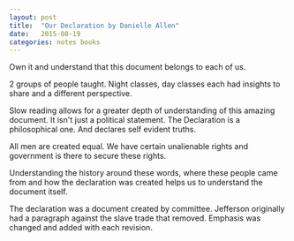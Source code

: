 ```yaml
---
layout: post
title:  "Our Declaration by Danielle Allen"
date:   2015-08-19
categories: notes books
---
```


Own it and understand that this document belongs to each of us.

2 groups of people taught. Night classes, day classes each had insights to share and a different perspective.

Slow reading allows for a greater depth of understanding of this amazing document.  It isn't just a political statement. The Declaration is a philosophical one. And declares self evident truths.

All men are created equal.  We have certain unalienable rights and government is there to secure these rights.

Understanding the history around these words, where these people came from and how the declaration was created helps us to understand the document itself. 

The declaration was a document created by committee. Jefferson originally had a paragraph against the slave trade that removed. Emphasis was changed and added with each revision.



